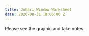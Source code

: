 ```yaml
---
title: Johari Window Worksheet
date: 2020-08-31 18:06:00 Z
---
```


Please see the graphic and take notes.